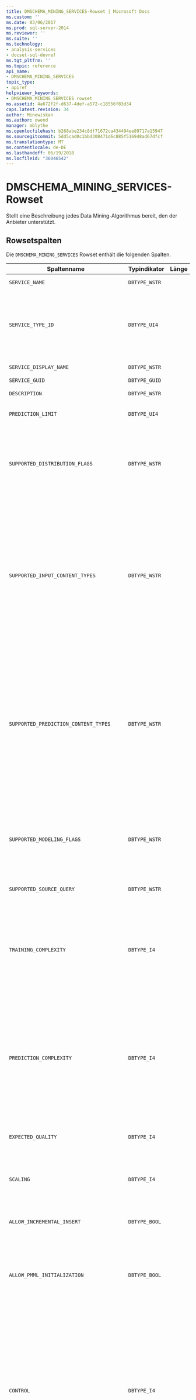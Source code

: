 ```yaml
---
title: DMSCHEMA_MINING_SERVICES-Rowset | Microsoft Docs
ms.custom: ''
ms.date: 03/06/2017
ms.prod: sql-server-2014
ms.reviewer: ''
ms.suite: ''
ms.technology:
- analysis-services
- docset-sql-devref
ms.tgt_pltfrm: ''
ms.topic: reference
api_name:
- DMSCHEMA_MINING_SERVICES
topic_type:
- apiref
helpviewer_keywords:
- DMSCHEMA_MINING_SERVICES rowset
ms.assetid: 4a672f2f-d637-4def-a572-c18556f83d34
caps.latest.revision: 34
author: Minewiskan
ms.author: owend
manager: mblythe
ms.openlocfilehash: b268abe234c8df71672ca434494ee89717a15947
ms.sourcegitcommit: 5dd5cad0c1bbd308471d6c885f516948ad67dfcf
ms.translationtype: MT
ms.contentlocale: de-DE
ms.lasthandoff: 06/19/2018
ms.locfileid: "36046542"
---
```

# <a name="dmschemaminingservices-rowset"></a>DMSCHEMA_MINING_SERVICES-Rowset
  Stellt eine Beschreibung jedes Data Mining-Algorithmus bereit, den der Anbieter unterstützt.  
  
## <a name="rowset-columns"></a>Rowsetspalten  
 Die `DMSCHEMA_MINING_SERVICES` Rowset enthält die folgenden Spalten.  
  
|Spaltenname|Typindikator|Länge|Description|  
|-----------------|--------------------|------------|-----------------|  
|`SERVICE_NAME`|`DBTYPE_WSTR`||Name des Algorithmus Diese Spalte ist anbieterspezifisch.|  
|`SERVICE_TYPE_ID`|`DBTYPE_UI4`||Diese Spalte enthält eine Bitmap, die den Miningdienst beschreibt. [!INCLUDE[msCoName](../../../includes/msconame-md.md)] [!INCLUDE[ssNoVersion](../../../includes/ssnoversion-md.md)] [!INCLUDE[ssASnoversion](../../../includes/ssasnoversion-md.md)] füllt diese Spalte mit einem der folgenden Werte an:<br /><br /> -   `DM_SERVICETYPE_CLASSIFICATION` (`1`)<br />-   `DM_SERVICETYPE_CLUSTERING` (`2`)|  
|`SERVICE_DISPLAY_NAME`|`DBTYPE_WSTR`||Ein lokalisierbarer Anzeigename für den Algorithmus.|  
|`SERVICE_GUID`|`DBTYPE_GUID`||Der GUID für den Algorithmus.|  
|`DESCRIPTION`|`DBTYPE_WSTR`||Eine benutzerfreundliche Beschreibung des Algorithmus.|  
|`PREDICTION_LIMIT`|`DBTYPE_UI4`||Die maximale Anzahl der Vorhersagen, die von dem Modell und dem Algorithmus bereitgestellt werden können.|  
|`SUPPORTED_DISTRIBUTION_FLAGS`|`DBTYPE_WSTR`||Eine durch Trennzeichen getrennte Liste von Flags, die die statistischen Verteilungen beschreibt, die vom Algorithmus unterstützt werden. Diese Spalte enthält mindestens einen der folgenden Werte:<br /><br /> -   "`NORMAL`"<br />-   "`LOG NORMAL`"<br />-   "`UNIFORM`"|  
|`SUPPORTED_INPUT_CONTENT_TYPES`|`DBTYPE_WSTR`||Eine durch Trennzeichen getrennte Liste von Flags, die die Eingabeinhaltstypen beschreibt, die vom Algorithmus unterstützt werden. Diese Spalte enthält mindestens einen der folgenden Werte:<br /><br /> -   "`KEY`"<br />-   "`DISCRETE`"<br />-   "`CONTINUOUS`"<br />-   "`DISCRETIZED`"<br />-   "`ORDERED`"<br />-"SCHLÜSSEL `SEQUENCE`"<br />-   "`CYCLICAL`"<br />-   "`PROBABILITY`"<br />-   "`VARIANCE`"<br />-   "`STDEV`"<br />-   "`SUPPORT`"<br />-   "`PROBABILITY VARIANCE`"<br />-   "`PROBABILITY STDEV`"<br />-   "`KEY TIME`"|  
|`SUPPORTED_PREDICTION_CONTENT_TYPES`|`DBTYPE_WSTR`||Eine durch Trennzeichen getrennte Liste von Flags, die die Vorhersageinhaltstypen beschreibt, die vom Algorithmus unterstützt werden. Diese Spalte enthält mindestens einen der folgenden Werte:<br /><br /> -   "`KEY`"<br />-   "`DISCRETE`"<br />-   "`CONTINUOUS`"<br />-   "`DISCRETIZED`"<br />-   "`ORDERED`"<br />-"SCHLÜSSEL `SEQUENCE` "<br />-   "`CYCLICAL`"<br />-   "`PROBABILITY`"<br />-   "`VARIANCE`"<br />-   "`STDEV`"<br />-   "`SUPPORT`"<br />-   "`PROBABILITY VARIANCE`"<br />-   "`PROBABILITY STDEV`"<br />-"KEY TIME"|  
|`SUPPORTED_MODELING_FLAGS`|`DBTYPE_WSTR`||Eine durch Trennzeichen getrennte Liste der Modellierungsflags, die vom Algorithmus unterstützt werden. Diese Spalte enthält mindestens einen der folgenden Werte:<br /><br /> -   "`MODEL_EXISTENCE_ONLY`"<br />-   "`REGRESSOR`"<br /><br /> Es können auch anbieterspezifische Flags definiert werden.|  
|`SUPPORTED_SOURCE_QUERY`|`DBTYPE_WSTR`||– Diese Spalte wird für Abwärtskompatibilität unterstützt.|  
|`TRAINING_COMPLEXITY`|`DBTYPE_I4`||Die Zeitpanne, die das Training voraussichtlich dauern wird:<br /><br /> -   `DM_TRAINING_COMPLEXITY_LOW` Gibt an, dass die Ausführungszeit relativ kurz und proportional zur Eingabe.<br />-   **DM_TRAINING_COMPLEXITY_MEDIUM** gibt an, dass die Ausführungszeit länger sein kann, aber es im Allgemeinen proportional zur Eingabe ist.<br />-   **DM_TRAINING_COMPLEXITY_HIGH** gibt an, dass die Ausführungszeit lang ist und es möglicherweise in Beziehung zu der Anzahl der Trainingsfälle exponentiell.|  
|`PREDICTION_COMPLEXITY`|`DBTYPE_I4`||Die Zeitpanne, die die Vorhersage voraussichtlich dauern wird:<br /><br /> -   **DM_PREDICTION_COMPLEXITY_LOW** gibt an, dass die Ausführungszeit relativ kurz und proportional zur Eingabe.<br />-   **DM_PREDICTION_COMPLEXITY_MEDIUM** gibt an, dass die Ausführungszeit länger sein kann, aber es im Allgemeinen proportional zur Eingabe ist.<br />-   **DM_PREDICTION_COMPLEXITY_HIGH** gibt an, dass die Ausführungszeit lang ist und es möglicherweise in Beziehung zu der Anzahl der Trainingsfälle exponentiell.|  
|`EXPECTED_QUALITY`|`DBTYPE_I4`||Die erwartete Qualität des mit diesem Algorithmus erstellten Modells:<br /><br /> -   `DM_EXPECTED_QUALITY_LOW`<br />-   `DM_EXPECTED_QUALITY_MEDIUM`<br />-   **DM_EXPECTED_QUALITY_HIGH**|  
|`SCALING`|`DBTYPE_I4`||Die Skalierbarkeit des Algorithmus:<br /><br /> -   **DM_SCALING_LOW**<br />-   `DM_SCALING_MEDIUM`<br />-   **DM_SCALING_HIGH**|  
|`ALLOW_INCREMENTAL_INSERT`|`DBTYPE_BOOL`||Ein boolescher Wert, der angibt, ob der Algorithmus inkrementelles Training unterstützt, d. h. das Aktualisieren der erkannten Muster auf der Grundlage der neuen tatsächlichen Daten, anstatt die Muster vollständig neu zu erkennen.|  
|`ALLOW_PMML_INITIALIZATION`|`DBTYPE_BOOL`||Ein boolescher Wert, der anzeigt, ob Miningmodelle auf der Grundlage einer PMML 2.1-Zeichenfolge erstellt werden können.<br /><br /> Wenn auf `TRUE` festgelegt, unterstützt der Algorithmus die Initialisierung von PMML 2.1-Inhalten.|  
|`CONTROL`|`DBTYPE_I4`||Die vom Dienst bereitgestellte Unterstützung, wenn das Training unterbrochen wird:<br /><br /> -   `DM_CONTROL_NONE` Gibt an, dass der Algorithmus kann nicht abgebrochen werden, nach dem Start zum Trainieren des Modells.<br />-   `DM_CONTROL_CANCEL` Gibt an, dass der Algorithmus abgebrochen werden kann, nachdem es zum Trainieren des Modells beginnt, jedoch neu gestartet werden, muss um das Training fortzusetzen.<br />-   `DM_CONTROL_SUSPENDRESUME` Gibt an, dass der Algorithmus abgebrochen und jederzeit fortgesetzt werden kann, aber auf die Ergebnisse nicht verfügbar, sind bis das Training abgeschlossen ist.<br />-   `DM_CONTROL_SUSPENDWITHRESULT` Gibt an, dass der Algorithmus abgebrochen und jederzeit fortgesetzt werden kann, und alle inkrementellen Ergebnisse abgerufen werden können.|  
|`ALLOW_DUPLICATE_KEY`|`DBTYPE_BOOL`||Ein boolescher Wert, der angibt, ob Fälle doppelte Schlüssel enthalten können.<br /><br /> Wenn `VARIANT_TRUE` festgelegt ist, können Fälle doppelte Schlüssel enthalten.|  
|`VIEWER_TYPE`|`DBTYPE_WSTR`||Der empfohlene Viewer für dieses Modell.|  
|`HELP_FILE`|`DBTYPE_WSTR`||(Optional) Der Name der Datei, die die Dokumentation für diesen Dienst enthält.|  
|`HELP_CONTEXT`|`DBTYPE_I4`||(Optional) Die Hilfekontext-ID für diesen Dienst.|  
|`MSOLAP_SUPPORTS_ANALYSIS_SERVICES_DDL`|`DBTYPE_WSTR`||Die unterstützte DDL-Version. 0 gibt an, dass DDL nicht unterstützt wird.|  
|`MSOLAP_SUPPORTS_OLAP_MINING_MODELS`|`DBTYPE_BOOL`||Ein boolescher Wert, der anzeigt, ob OLAP-Miningmodelle erstellt werden können.<br /><br /> Wenn `TRUE` festgelegt ist, können OLAP-Miningmodelle erstellt werden. Dafür darf `MSOLAP_SUPPORTS_ANALYSIS_SERVICES_DDL` nicht null sein.|  
|`MSOLAP_SUPPORTS_DATA_MINING_DIMENSIONS`|`DBTYPE_BOOL`||Ein boolescher Wert, der anzeigt, ob Data Mining-Dimensionen erstellt werden können.<br /><br /> Wenn `TRUE` festgelegt ist, können Miningdimensionen erstellt werden.|  
|`MSOLAP_SUPPORTS_DRILLTHROUGH`|`DBTYPE_BOOL`||Ein boolescher Wert, der angibt, ob der Dienst Drillthroughfunktionen unterstützt.<br /><br /> Wenn `TRUE` festgelegt ist, unterstützt der Dienst Drillthroughfunktionen.|  
  
## <a name="restriction-columns"></a>Einschränkungsspalten  
 Die `DMSCHEMA_MINING_SERVICES` Rowset kann auf die in der folgenden Tabelle aufgeführten Spalten eingeschränkt werden.  
  
|Spaltenname|Typindikator|Einschränkungsstatus|  
|-----------------|--------------------|-----------------------|  
|`SERVICE_NAME`|`DBTYPE_WSTR`|Optional.|  
|`SERVICE_TYPE_ID`|`DBTYPE_UI4`|Optional.|  
  
## <a name="see-also"></a>Siehe auch  
 [Data Mining Schema Rowsets](../../schema-rowsets/data-mining/data-mining-schema-rowsets.md) 
  
  